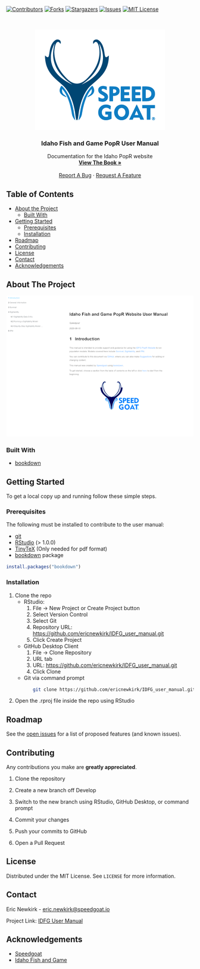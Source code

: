 [![Contributors][contributors-shield]][contributors-url]
[![Forks][forks-shield]][forks-url]
[![Stargazers][stars-shield]][stars-url]
[![Issues][issues-shield]][issues-url]
[![MIT License][license-shield]][license-url]



<!-- PROJECT LOGO -->
<br />

<p align="center">
  <a href="https://www.speedgoat.io/">
    <img src="www/spdgt_logo.png">
  </a>

  <h3 align="center">Idaho Fish and Game PopR User Manual</h3>

  <p align="center">
    Documentation for the Idaho PopR website
    <br />
    <a href="https://ericnewkirk.github.io/IDFG_user_manual"><strong>View The Book »</strong></a>
    <br />
    <br />
    <a href="https://github.com/ericnewkirk/IDFG_user_manual/issues">Report A Bug</a>
    ·
    <a href="https://github.com/ericnewkirk/IDFG_user_manual/issues">Request A Feature</a>
  </p>
</p>

<!-- TABLE OF CONTENTS -->
## Table of Contents

* [About the Project](#about-the-project)
  * [Built With](#built-with)
* [Getting Started](#getting-started)
  * [Prerequisites](#prerequisites)
  * [Installation](#installation)
* [Roadmap](#roadmap)
* [Contributing](#contributing)
* [License](#license)
* [Contact](#contact)
* [Acknowledgements](#acknowledgements)



<!-- ABOUT THE PROJECT -->
## About The Project

[![Manual Screen Shot][product-screenshot]](https://github.com/ericnewkirk/IDFG_user_manual)


### Built With

* [bookdown](https://bookdown.org/)



<!-- GETTING STARTED -->
## Getting Started

To get a local copy up and running follow these simple steps.

### Prerequisites

The following must be installed to contribute to the user manual:

* [git](https://git-scm.com/downloads)
* [RStudio](https://rstudio.com/products/rstudio/download/) \(> 1.0.0\)
* [TinyTeX](https://yihui.org/tinytex/) \(Only needed for pdf format\)
* [bookdown](https://bookdown.org/) package
```R
install.packages("bookdown")
```

### Installation

1. Clone the repo
    * RStudio:
      1. File -> New Project or Create Project button
      2. Select Version Control
      3. Select Git
      4. Repository URL: https://github.com/ericnewkirk/IDFG_user_manual.git
      5. Click Create Project
    * GitHub Desktop Client
      1. File -> Clone Repository
      2. URL tab
      3. URL: https://github.com/ericnewkirk/IDFG_user_manual.git
      4. Click Clone
    * Git via command prompt
```sh 
          git clone https://github.com/ericnewkirk/IDFG_user_manual.git 
```

2. Open the .rproj file inside the repo using RStudio



<!-- ROADMAP -->
## Roadmap

See the [open issues](https://github.com/ericnewkirk/IDFG_user_manual/issues) for a list of proposed features (and known issues).



<!-- CONTRIBUTING -->
## Contributing

Any contributions you make are **greatly appreciated**.

1. Clone the repository
2. Create a new branch off Develop
3. Switch to the new branch using RStudio, GitHub Desktop, or command prompt

3. Commit your changes
4. Push your commits to GitHub
5. Open a Pull Request



<!-- LICENSE -->
## License

Distributed under the MIT License. See `LICENSE` for more information.



<!-- CONTACT -->
## Contact

Eric Newkirk - eric.newkirk@speedgoat.io

Project Link: [IDFG User Manual](https://github.com/ericnewkirk/IDFG_user_manual)



<!-- ACKNOWLEDGEMENTS -->
## Acknowledgements

* [Speedgoat](https://www.speedgoat.io/)
* [Idaho Fish and Game](https://idfg.idaho.gov/)





<!-- MARKDOWN LINKS & IMAGES -->
<!-- https://www.markdownguide.org/basic-syntax/#reference-style-links -->
[contributors-shield]: https://img.shields.io/github/contributors/ericnewkirk/IDFG_user_manual.svg?style=flat-square
[contributors-url]: https://github.com/ericnewkirk/IDFG_user_manual/graphs/contributors
[forks-shield]: https://img.shields.io/github/forks/ericnewkirk/IDFG_user_manual.svg?style=flat-square
[forks-url]: https://github.com/ericnewkirk/IDFG_user_manual/network/members
[stars-shield]: https://img.shields.io/github/stars/ericnewkirk/IDFG_user_manual.svg?style=flat-square
[stars-url]: https://github.com/ericnewkirk/IDFG_user_manual/stargazers
[issues-shield]: https://img.shields.io/github/issues/ericnewkirk/IDFG_user_manual.svg?style=flat-square
[issues-url]: https://github.com/ericnewkirk/IDFG_user_manual/issues
[license-shield]: https://img.shields.io/github/license/ericnewkirk/IDFG_user_manual.svg?style=flat-square
[license-url]: https://github.com/ericnewkirk/IDFG_user_manual/blob/develop/LICENSE
[product-screenshot]: idfg_manual_screenshot.png
